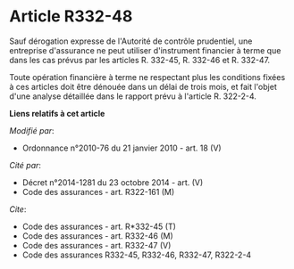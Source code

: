 # Article R332-48

Sauf dérogation expresse de l'Autorité de contrôle prudentiel, une entreprise d'assurance ne peut utiliser d'instrument
financier à terme que dans les cas prévus par les articles R. 332-45, R. 332-46 et R. 332-47.

Toute opération financière à terme ne respectant plus les conditions fixées à ces articles doit être dénouée dans un délai de
trois mois, et fait l'objet d'une analyse détaillée dans le rapport prévu à l'article R. 322-2-4.

**Liens relatifs à cet article**

_Modifié par_:

  - Ordonnance n°2010-76 du 21 janvier 2010 - art. 18 (V)

_Cité par_:

  - Décret n°2014-1281 du 23 octobre 2014 - art. (V)
  - Code des assurances - art. R322-161 (M)

_Cite_:

  - Code des assurances - art. R*332-45 (T)
  - Code des assurances - art. R332-46 (M)
  - Code des assurances - art. R332-47 (V)
  - Code des assurances R332-45, R332-46, R332-47, R322-2-4
